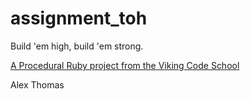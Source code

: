 assignment_toh
==============

Build 'em high, build 'em strong.

[A Procedural Ruby project from the Viking Code School](http://www.vikingcodeschool.com)

Alex Thomas